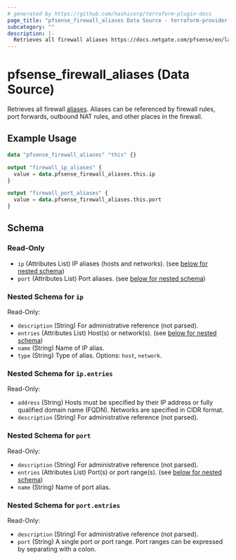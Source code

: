 ```yaml
---
# generated by https://github.com/hashicorp/terraform-plugin-docs
page_title: "pfsense_firewall_aliases Data Source - terraform-provider-pfsense"
subcategory: ""
description: |-
  Retrieves all firewall aliases https://docs.netgate.com/pfsense/en/latest/firewall/aliases.html. Aliases can be referenced by firewall rules, port forwards, outbound NAT rules, and other places in the firewall.
---
```


# pfsense_firewall_aliases (Data Source)

Retrieves all firewall [aliases](https://docs.netgate.com/pfsense/en/latest/firewall/aliases.html). Aliases can be referenced by firewall rules, port forwards, outbound NAT rules, and other places in the firewall.

## Example Usage

```terraform
data "pfsense_firewall_aliases" "this" {}

output "firewall_ip_aliases" {
  value = data.pfsense_firewall_aliases.this.ip
}

output "firewall_port_aliases" {
  value = data.pfsense_firewall_aliases.this.port
}
```

<!-- schema generated by tfplugindocs -->
## Schema

### Read-Only

- `ip` (Attributes List) IP aliases (hosts and networks). (see [below for nested schema](#nestedatt--ip))
- `port` (Attributes List) Port aliases. (see [below for nested schema](#nestedatt--port))

<a id="nestedatt--ip"></a>
### Nested Schema for `ip`

Read-Only:

- `description` (String) For administrative reference (not parsed).
- `entries` (Attributes List) Host(s) or network(s). (see [below for nested schema](#nestedatt--ip--entries))
- `name` (String) Name of IP alias.
- `type` (String) Type of alias. Options: `host`, `network`.

<a id="nestedatt--ip--entries"></a>
### Nested Schema for `ip.entries`

Read-Only:

- `address` (String) Hosts must be specified by their IP address or fully qualified domain name (FQDN). Networks are specified in CIDR format.
- `description` (String) For administrative reference (not parsed).



<a id="nestedatt--port"></a>
### Nested Schema for `port`

Read-Only:

- `description` (String) For administrative reference (not parsed).
- `entries` (Attributes List) Port(s) or port range(s). (see [below for nested schema](#nestedatt--port--entries))
- `name` (String) Name of port alias.

<a id="nestedatt--port--entries"></a>
### Nested Schema for `port.entries`

Read-Only:

- `description` (String) For administrative reference (not parsed).
- `port` (String) A single port or port range. Port ranges can be expressed by separating with a colon.
